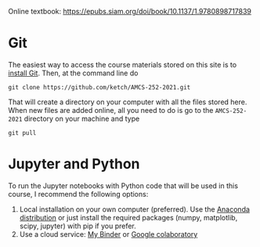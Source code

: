 Online textbook: https://epubs.siam.org/doi/book/10.1137/1.9780898717839

# Git

The easiest way to access the course materials stored on this site is to [install Git](https://git-scm.com/book/en/v2/Getting-Started-Installing-Git).  Then, at the command line do 

    git clone https://github.com/ketch/AMCS-252-2021.git

That will create a directory on your computer with all the files stored here.  When new files are added online, all you need to do is go to the `AMCS-252-2021` directory on your machine and type

    git pull


# Jupyter and Python

To run the Jupyter notebooks with Python code that will be used in this course, I recommend the following options:

1. Local installation on your own computer (preferred).  Use the [Anaconda distribution](https://www.anaconda.com/products/individual) or just install the required packages (numpy, matplotlib, scipy, jupyter) with pip if you prefer.
2. Use a cloud service: [My Binder](https://mybinder.org/) or [Google colaboratory](https://colab.research.google.com/)
